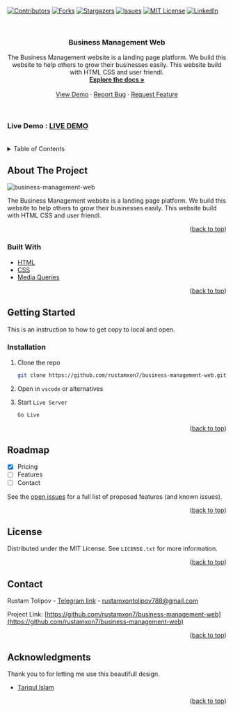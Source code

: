 <div id="top"></div>

[![Contributors][contributors-shield]][contributors-url]
[![Forks][forks-shield]][forks-url]
[![Stargazers][stars-shield]][stars-url]
[![Issues][issues-shield]][issues-url]
[![MIT License][license-shield]][license-url]
[![LinkedIn][linkedin-shield]][linkedin-url]

<!-- PROJECT LOGO -->
<br />
<div align="center">

<h3 align="center">Business Management Web</h3>

  <p align="center">
    The Business Management website is a landing page platform. We build this website to help others to grow their businesses easily. This website build with HTML CSS and user friendl.
    <br />
    <a href="https://github.com/rustamxon7/business-management-web"><strong>Explore the docs »</strong></a>
    <br />
    <br />
    <a href="https://github.com/rustamxon7/business-management-web">View Demo</a>
    ·
    <a href="https://github.com/rustamxon7/business-management-web/issues">Report Bug</a>
    ·
    <a href="https://github.com/rustamxon7/business-management-web/issues">Request Feature</a>
  </p>
</div>

<br/>

### Live Demo : <a target="_blank" href="https://rustamxon7.github.io/business-management-web/">LIVE DEMO</a>

<br/>

<!-- TABLE OF CONTENTS -->
<details>
  <summary>Table of Contents</summary>
  <ol>
    <li>
      <a href="#about-the-project">About The Project</a>
      <ul>
        <li><a href="#built-with">Built With</a></li>
      </ul>
    </li>
    <li>
      <a href="#getting-started">Getting Started</a>
      <ul>
        <li><a href="#prerequisites">Prerequisites</a></li>
        <li><a href="#installation">Installation</a></li>
      </ul>
    </li>
    <!-- <li><a href="#usage">Usage</a></li> -->
    <li><a href="#roadmap">Roadmap</a></li>
    <!-- <li><a href="#contributing">Contributing</a></li> -->
    <li><a href="#license">License</a></li>
    <li><a href="#contact">Contact</a></li>
    <li><a href="#acknowledgments">Acknowledgments</a></li>
  </ol>
</details>

<!-- ABOUT THE PROJECT -->

## About The Project

![business-management-web](https://user-images.githubusercontent.com/69011963/209709861-78ff88d4-fe8f-4229-a0e2-20ddd1b740a9.jpeg)

The Business Management website is a landing page platform. We build this website to help others to grow their businesses easily. This website build with HTML CSS and user friendl.

<p align="right">(<a href="#top">back to top</a>)</p>

### Built With

- [HTML](https://www.w3schools.com/html/)
- [CSS](https://www.w3schools.com/css/)
- [Media Queries](https://developer.mozilla.org/en-US/docs/Web/CSS/Media_Queries/Using_media_queries)

<p align="right">(<a href="#top">back to top</a>)</p>

<!-- GETTING STARTED -->

## Getting Started

This is an instruction to how to get copy to local and open.

### Installation

1. Clone the repo
   ```sh
   git clone https://github.com/rustamxon7/business-management-web.git
   ```
2. Open in `vscode` or alternatives

3. Start `Live Server`
   ```js
   Go Live
   ```

<p align="right">(<a href="#top">back to top</a>)</p>

<!-- USAGE EXAMPLES -->

<!-- ## Usage

Use this space to show useful examples of how a project can be used. Additional screenshots, code examples and demos work well in this space. You may also link to more resources.

_For more examples, please refer to the [Documentation](https://example.com)_

<p align="right">(<a href="#top">back to top</a>)</p> -->

<!-- ROADMAP -->

## Roadmap

- [x] Pricing
- [ ] Features
- [ ] Contact

See the [open issues](https://github.com/rustamxon7/business-management-web/issues) for a full list of proposed features (and known issues).

<p align="right">(<a href="#top">back to top</a>)</p>

<!-- CONTRIBUTING -->

<!-- ## Contributing

Contributions are what make the open source community such an amazing place to learn, inspire, and create. Any contributions you make are **greatly appreciated**.

If you have a suggestion that would make this better, please fork the repo and create a pull request. You can also simply open an issue with the tag "enhancement".
Don't forget to give the project a star! Thanks again!

1. Fork the Project
2. Create your Feature Branch (`git checkout -b feature/AmazingFeature`)
3. Commit your Changes (`git commit -m 'Add some AmazingFeature'`)
4. Push to the Branch (`git push origin feature/AmazingFeature`)
5. Open a Pull Request

<p align="right">(<a href="#top">back to top</a>)</p> -->

<!-- LICENSE -->

## License

Distributed under the MIT License. See `LICENSE.txt` for more information.

<p align="right">(<a href="#top">back to top</a>)</p>

<!-- CONTACT -->

## Contact

Rustam Tolipov - [Telegram link](https://t.me/RustambekTolipov) - rustamxontolipov788@gmail.com

Project Link: [https://github.com/rustamxon7/business-management-web](https://github.com/rustamxon7/business-management-web)

<p align="right">(<a href="#top">back to top</a>)</p>

<!-- ACKNOWLEDGMENTS -->

## Acknowledgments

Thank you to for letting me use this beautifull design.

- [Tariqul Islam](https://www.linkedin.com/in/tariqul-islam-2ab833205/)

<p align="right">(<a href="#top">back to top</a>)</p>

<!-- MARKDOWN LINKS & IMAGES -->
<!-- https://www.markdownguide.org/basic-syntax/#reference-style-links -->

[contributors-shield]: https://img.shields.io/github/contributors/rustamxon7/business-management-web.svg?style=for-the-badge
[contributors-url]: https://github.com/rustamxon7/business-management-web/graphs/contributors
[forks-shield]: https://img.shields.io/github/forks/rustamxon7/business-management-web.svg?style=for-the-badge
[forks-url]: https://github.com/rustamxon7/business-management-web/network/members
[stars-shield]: https://img.shields.io/github/stars/rustamxon7/business-management-web.svg?style=for-the-badge
[stars-url]: https://github.com/rustamxon7/business-management-web/stargazers
[issues-shield]: https://img.shields.io/github/issues/rustamxon7/business-management-web.svg?style=for-the-badge
[issues-url]: https://github.com/rustamxon7/business-management-web/issues
[license-shield]: https://img.shields.io/github/license/rustamxon7/business-management-web.svg?style=for-the-badge
[license-url]: https://github.com/rustamxon7/business-management-web/blob/master/LICENSE.txt
[linkedin-shield]: https://img.shields.io/badge/-LinkedIn-black.svg?style=for-the-badge&logo=linkedin&colorB=555
[linkedin-url]: https://linkedin.com/in/rustamjon-tolipov
[product-screenshot]: images/screenshot.png
